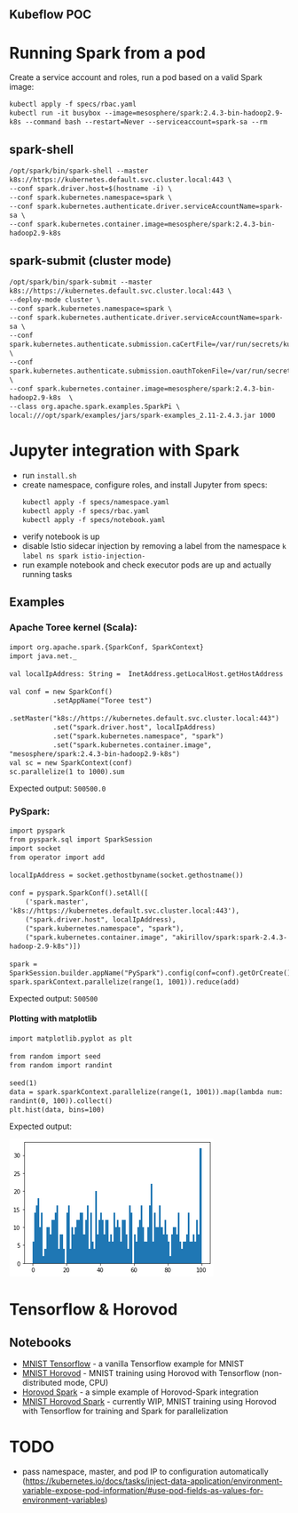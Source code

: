 Kubeflow POC
---
# Running Spark from a pod

Create a service account and roles, run a pod based on a valid Spark image:
```
kubectl apply -f specs/rbac.yaml
kubectl run -it busybox --image=mesosphere/spark:2.4.3-bin-hadoop2.9-k8s --command bash --restart=Never --serviceaccount=spark-sa --rm
```

## spark-shell
```
/opt/spark/bin/spark-shell --master k8s://https://kubernetes.default.svc.cluster.local:443 \
--conf spark.driver.host=$(hostname -i) \
--conf spark.kubernetes.namespace=spark \
--conf spark.kubernetes.authenticate.driver.serviceAccountName=spark-sa \
--conf spark.kubernetes.container.image=mesosphere/spark:2.4.3-bin-hadoop2.9-k8s
```

## spark-submit (cluster mode)
```
/opt/spark/bin/spark-submit --master k8s://https://kubernetes.default.svc.cluster.local:443 \
--deploy-mode cluster \
--conf spark.kubernetes.namespace=spark \
--conf spark.kubernetes.authenticate.driver.serviceAccountName=spark-sa \
--conf spark.kubernetes.authenticate.submission.caCertFile=/var/run/secrets/kubernetes.io/serviceaccount/ca.crt \
--conf spark.kubernetes.authenticate.submission.oauthTokenFile=/var/run/secrets/kubernetes.io/serviceaccount/token \
--conf spark.kubernetes.container.image=mesosphere/spark:2.4.3-bin-hadoop2.9-k8s  \
--class org.apache.spark.examples.SparkPi \
local:///opt/spark/examples/jars/spark-examples_2.11-2.4.3.jar 1000
```

# Jupyter integration with Spark

* run `install.sh`
* create namespace, configure roles, and install Jupyter from specs:
  ```
  kubectl apply -f specs/namespace.yaml
  kubectl apply -f specs/rbac.yaml
  kubectl apply -f specs/notebook.yaml
  ```
* verify notebook is up
* disable Istio sidecar injection by removing a label from the namespace `k label ns spark istio-injection-`
* run example notebook and check executor pods are up and actually running tasks

## Examples
### Apache Toree kernel (Scala):
```
import org.apache.spark.{SparkConf, SparkContext}
import java.net._

val localIpAddress: String =  InetAddress.getLocalHost.getHostAddress

val conf = new SparkConf()
           .setAppName("Toree test")
           .setMaster("k8s://https://kubernetes.default.svc.cluster.local:443")
           .set("spark.driver.host", localIpAddress)
           .set("spark.kubernetes.namespace", "spark")
           .set("spark.kubernetes.container.image", "mesosphere/spark:2.4.3-bin-hadoop2.9-k8s")
val sc = new SparkContext(conf)
sc.parallelize(1 to 1000).sum
```
Expected output: `500500.0`

### PySpark:
```
import pyspark
from pyspark.sql import SparkSession
import socket
from operator import add

localIpAddress = socket.gethostbyname(socket.gethostname())

conf = pyspark.SparkConf().setAll([
    ('spark.master', 'k8s://https://kubernetes.default.svc.cluster.local:443'),
    ("spark.driver.host", localIpAddress),
    ("spark.kubernetes.namespace", "spark"),
    ("spark.kubernetes.container.image", "akirillov/spark:spark-2.4.3-hadoop-2.9-k8s")])

spark = SparkSession.builder.appName("PySpark").config(conf=conf).getOrCreate()
spark.sparkContext.parallelize(range(1, 1001)).reduce(add)
```
Expected output: `500500`

#### Plotting with matplotlib
```
import matplotlib.pyplot as plt

from random import seed
from random import randint

seed(1)
data = spark.sparkContext.parallelize(range(1, 1001)).map(lambda num: randint(0, 100)).collect()
plt.hist(data, bins=100)
```
Expected output:

![](resources/images/matplotlib_histogram.png)

# Tensorflow & Horovod
## Notebooks

* [MNIST Tensorflow](notebooks/MNIST%20Tensorflow.ipynb) - a vanilla Tensorflow example for MNIST
* [MNIST Horovod](notebooks/MNIST%20Horovod.ipynb) - MNIST training using Horovod with Tensorflow (non-distributed mode, CPU)
* [Horovod Spark](notebooks/Horovod%20Spark.ipynb) - a simple example of Horovod-Spark integration
* [MNIST Horovod Spark](notebooks/MNIST%20Horovod%20Spark.ipynb) - currently WIP, MNIST training using Horovod with Tensorflow for training and Spark for parallelization

# TODO
* pass namespace, master, and pod IP to configuration automatically (https://kubernetes.io/docs/tasks/inject-data-application/environment-variable-expose-pod-information/#use-pod-fields-as-values-for-environment-variables)
